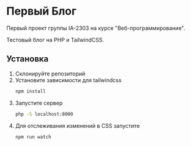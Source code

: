 # Первый Блог

Первый проект группы IA-2303 на курсе "Веб-программирование".

Тестовый блог на PHP и TailwindCSS. 

## Установка

1. Склонируйте репозиторий
2. Установите зависимости для tailwindcss
   ```bash
   npm install
   ```
4. Запустите сервер
   ```bash
   php -S localhost:8000
   ```
5. Для отслеживания изменений в CSS запустите
   ```bash
   npm run watch
   ```